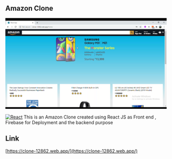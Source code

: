 ## Amazon Clone

![AmazonClone](AmazonClone.png)

[![React](https://img.shields.io/badge/-React.js-green)]()
This is an Amazon Clone created using React JS as Front end , Firebase for Deployment and the backend purpose


## Link

[https://clone-12862.web.app/](https://clone-12862.web.app/)


